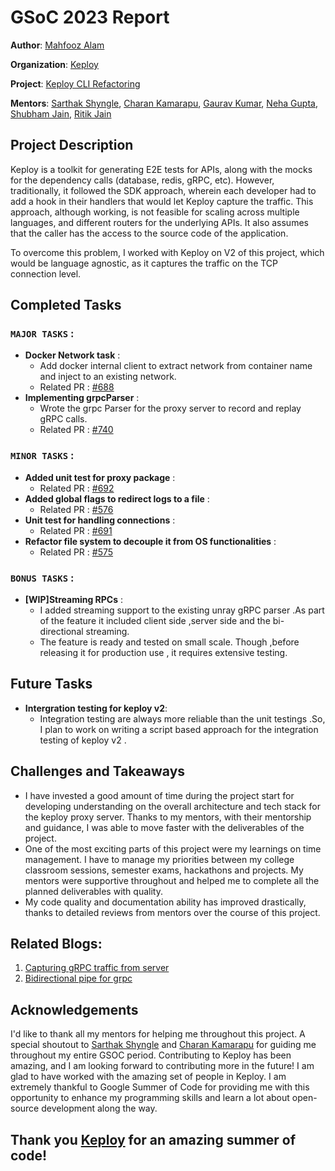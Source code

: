 # GSoC 2023 Report



**Author**: [Mahfooz Alam](https://github.com/aerowisca)

**Organization**: [Keploy](https://www.keploy.io/)

**Project**: [Keploy CLI Refactoring](https://summerofcode.withgoogle.com/programs/2023/projects/m3NRu5wa)

**Mentors**: [Sarthak Shyngle](https://github.com/Sarthak160), [Charan Kamarapu](https://github.com/charankamarapu), [Gaurav Kumar](https://github.com/gouravkrosx), [Neha Gupta](https://github.com/nehagup), [Shubham Jain](https://github.com/slayerjain), [Ritik Jain](https://github.com/re-Tick)

## Project Description

Keploy is a toolkit for generating E2E tests for APIs, along with the mocks for the dependency calls (database, redis, gRPC, etc). However, traditionally, it followed the SDK approach, wherein each developer had to add a hook in their handlers that would let Keploy capture the traffic. This approach, although working, is not feasible for scaling across multiple languages, and different routers for the underlying APIs. It also assumes that the caller has the access to the source code of the application.

To overcome this problem, I worked with Keploy on V2 of this project, which would be language agnostic, as it captures the traffic on the TCP connection level.

## Completed Tasks
###  `MAJOR TASKS` :
- **Docker Network task** : 
     - Add docker internal client to extract network from container name and inject to an existing network. 
     - Related PR : [#688](https://github.com/keploy/keploy/pull/688)
- **Implementing grpcParser** : 
    - Wrote the grpc Parser for the proxy server to record and replay gRPC calls. 
    - Related PR : [#740](https://github.com/keploy/keploy/pull/740)

### `MINOR TASKS` :
- **Added unit test for proxy package** : 
     - Related PR : [#692](https://github.com/keploy/keploy/pull/692)
- **Added global flags to redirect logs to a file** : 
    - Related PR : [#576](https://github.com/keploy/keploy/pull/576)
- **Unit test for handling connections** : 
    - Related PR : [#691](https://github.com/keploy/keploy/pull/691)
- **Refactor file system to decouple it from OS functionalities** : 
     - Related PR : [#575](https://github.com/keploy/keploy/pull/575)
### `BONUS TASKS` :
* **[WIP]Streaming RPCs** : 
    - I added streaming support to the existing unray gRPC parser .As part of the feature it included client side ,server side  and the bi-directional streaming.
    - The feature is ready and tested on small scale. Though ,before releasing it for production use , it requires extensive testing.



## Future Tasks
* **Intergration testing for keploy v2**:
    - Integration testing are always more reliable than the unit testings .So, I plan to work on writing a script based approach for the integration testing of keploy v2 .
    
## Challenges and Takeaways
- I have invested a good amount of time during the project start for developing understanding on the overall architecture and tech stack for the keploy proxy server. Thanks to my mentors, with their mentorship and guidance, I was able to move faster with the deliverables of the project.
- One of the most exciting parts of this project were my learnings on time management. I have to manage my priorities between my college classroom sessions, semester exams, hackathons and projects. My mentors were supportive throughout and helped me to complete all the planned deliverables with quality.
- My code quality and documentation ability has improved drastically, thanks to detailed reviews from mentors over the course of this project.

## Related Blogs:
1. [Capturing gRPC traffic from server](https://contratiempo.netlify.app/gsoc/wireshark/capture_grpc_traffic_from_server/)
2. [Bidirectional pipe for grpc](https://contratiempo.netlify.app/gsoc/wireshark/bidirectional_pipe_for_grpc/)
## Acknowledgements
I'd like to thank all my mentors for helping me throughout this project. A special shoutout to [Sarthak Shyngle](https://github.com/Sarthak160) and [Charan Kamarapu](https://github.com/charankamarapu) for guiding me throughout my entire GSOC period.
Contributing to Keploy has been amazing, and I am looking forward to contributing more in the future! I am glad to have worked with the amazing set of people in Keploy. I am extremely thankful to Google Summer of Code for providing me with this opportunity to enhance my programming skills and learn a lot about open-source development along the way.

## Thank you [Keploy](https://keploy.io/) for an amazing summer of code!

